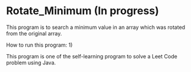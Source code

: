 # Rotate_Minimum (In progress)
This program is to search a minimum value in an array which was rotated from the original array.

How to run this program:
1) 


This program is one of the self-learning program to solve a Leet Code problem using Java.
